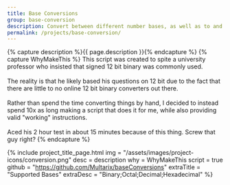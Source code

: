 ```yaml
---
title: Base Conversions
group: base-conversion
description: Convert between different number bases, as well as to and from Binary Encoded Decimal, while also supplying valid working instructions.
permalink: /projects/base-conversion/
---
```


{% capture description %}{{ page.description }}{% endcapture %}
{% capture WhyMakeThis %}
This script was created to spite a university professor who insisted that signed 12 bit binary was commonly used.<br>
<br>
The reality is that he likely based his questions on 12 bit due to the fact that there are little to no online 12 bit binary converters out there.<br>
<br>
Rather than spend the time converting things by hand, I decided to instead spend 10x as long making a script that does it for me, while also providing valid "working" instructions.<br>
<br>
Aced his 2 hour test in about 15 minutes because of this thing. Screw that guy right?
{% endcapture %}


{% include project_title_page.html
	img			= "/assets/images/project-icons/conversion.png"
	desc		= description
	why			= WhyMakeThis
	script		= true
	github		= "https://github.com/Multarix/baseConversions"
	extraTitle	= "Supported Bases"
	extraDesc	= "Binary;Octal;Decimal;Hexadecimal"
%}